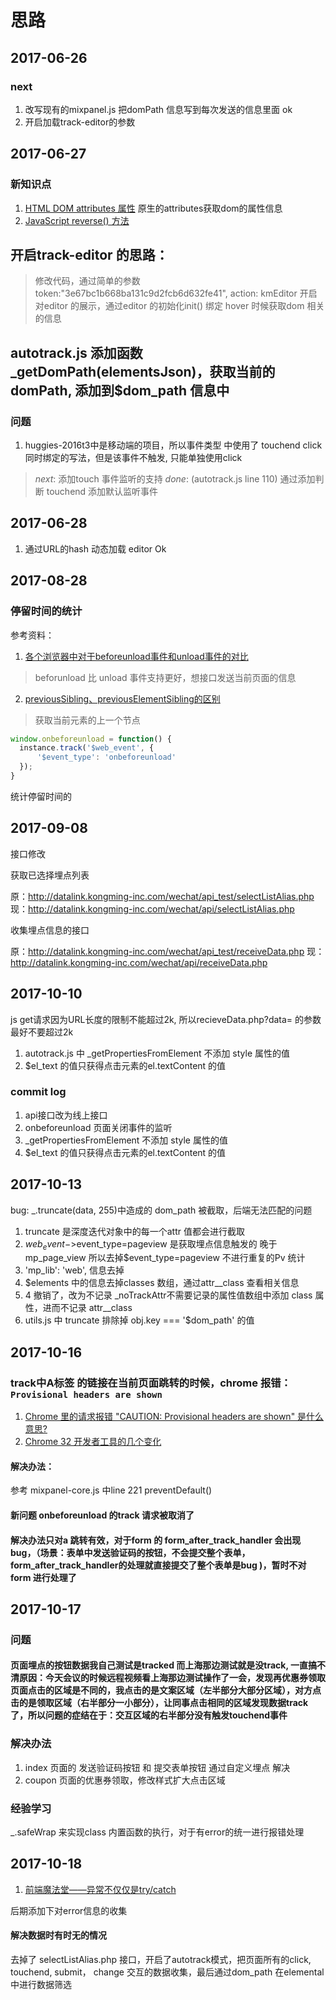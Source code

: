 # 思路

## 2017-06-26

### next

  1. 改写现有的mixpanel.js 把domPath 信息写到每次发送的信息里面 ok
  2. 开启加载track-editor的参数

## 2017-06-27

### 新知识点

1. [HTML DOM attributes 属性](http://www.w3school.com.cn/jsref/prop_node_attributes.asp) 原生的attributes获取dom的属性信息
2. [JavaScript reverse() 方法](http://www.w3school.com.cn/jsref/jsref_reverse.asp)

## 开启track-editor 的思路：
>修改代码，通过简单的参数 token:"3e67bc1b668ba131c9d2fcb6d632fe41", action: kmEditor 开启对editor 的展示，通过editor 的初始化init() 绑定 hover 时候获取dom 相关的信息


## autotrack.js 添加函数 _getDomPath(elementsJson)，获取当前的domPath, 添加到$dom_path 信息中

### 问题
1. huggies-2016t3中是移动端的项目，所以事件类型 中使用了 touchend click 同时绑定的写法，但是该事件不触发, 只能单独使用click
> *next*: 添加touch 事件监听的支持
*done*: (autotrack.js line 110) 通过添加判断 touchend 添加默认监听事件


## 2017-06-28

1. 通过URL的hash 动态加载 editor Ok

## 2017-08-28

### 停留时间的统计

参考资料：
1. [各个浏览器中对于beforeunload事件和unload事件的对比](http://sinaad.github.io/xfe/2016/06/29/beforeunlod-vs-unload/)
> beforunload 比 unload 事件支持更好，想接口发送当前页面的信息

2. [previousSibling、previousElementSibling的区别](http://blog.csdn.net/sunlizhen/article/details/73437102)
> 获取当前元素的上一个节点

``` javascript
window.onbeforeunload = function() {
  instance.track('$web_event', {
      '$event_type': 'onbeforeunload'
  });
}
```

统计停留时间的

## 2017-09-08

接口修改 

获取已选择埋点列表

原：http://datalink.kongming-inc.com/wechat/api_test/selectListAlias.php
现：http://datalink.kongming-inc.com/wechat/api/selectListAlias.php

收集埋点信息的接口

原：http://datalink.kongming-inc.com/wechat/api_test/receiveData.php
现：http://datalink.kongming-inc.com/wechat/api/receiveData.php


## 2017-10-10

js get请求因为URL长度的限制不能超过2k, 所以recieveData.php?data= 的参数最好不要超过2k

1. autotrack.js 中 _getPropertiesFromElement 不添加 style 属性的值
2. $el_text 的值只获得点击元素的el.textContent 的值

### commit log 

1. api接口改为线上接口
2. onbeforeunload 页面关闭事件的监听
3. _getPropertiesFromElement 不添加 style 属性的值
4. $el_text 的值只获得点击元素的el.textContent 的值

## 2017-10-13

bug: _.truncate(data, 255)中造成的 dom_path 被截取，后端无法匹配的问题

1. truncate 是深度迭代对象中的每一个attr 值都会进行截取
2. $web_event->$event_type=pageview  是获取埋点信息触发的 晚于 mp_page_view  所以去掉$event_type=pageview 不进行重复的Pv 统计
3. 'mp_lib': 'web', 信息去掉
4. $elements 中的信息去掉classes 数组，通过attr__class 查看相关信息
5. 4 撤销了，改为不记录 _noTrackAttr不需要记录的属性值数组中添加 class 属性，进而不记录 attr__class
6. utils.js 中 truncate 排除掉 obj.key === '$dom_path' 的值

## 2017-10-16 

### track中A标签 的链接在当前页面跳转的时候，chrome 报错：`Provisional headers are shown` 

1. [Chrome 里的请求报错 "CAUTION: Provisional headers are shown" 是什么意思?](https://segmentfault.com/q/1010000000364871)
2. [Chrome 32 开发者工具的几个变化](https://imququ.com/post/devtool-in-chrome32.html)


#### 解决办法：

参考 mixpanel-core.js 中line 221 preventDefault() 

#### 新问题 onbeforeunload 的track 请求被取消了

#### 解决办法只对a 跳转有效，对于form 的 form_after_track_handler 会出现bug，（场景：表单中发送验证码的按钮，不会提交整个表单，form_after_track_handler的处理就直接提交了整个表单是bug )，暂时不对form 进行处理了


## 2017-10-17

### 问题

#### 页面埋点的按钮数据我自己测试是tracked 而上海那边测试就是没track, 一直搞不清原因：今天会议的时候远程视频看上海那边测试操作了一会，发现再优惠券领取页面点击的区域是不同的，我点击的是文案区域（左半部分大部分区域），对方点击的是领取区域（右半部分一小部分），让同事点击相同的区域发现数据track了，所以问题的症结在于：交互区域的右半部分没有触发touchend事件

### 解决办法

1. index 页面的 发送验证码按钮 和 提交表单按钮 通过自定义埋点 解决
2. coupon 页面的优惠券领取，修改样式扩大点击区域


### 经验学习

_.safeWrap 来实现class 内置函数的执行，对于有error的统一进行报错处理

## 2017-10-18

1. [前端魔法堂——异常不仅仅是try/catch](http://www.cnblogs.com/fsjohnhuang/p/7685144.html)

后期添加下对error信息的收集

#### 解决数据时有时无的情况

去掉了 selectListAlias.php 接口，开启了autotrack模式，把页面所有的click, touchend, submit， change 交互的数据收集，最后通过dom_path 在elemental中进行数据筛选
